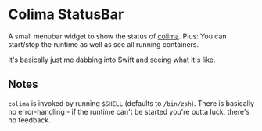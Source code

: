 # Colima StatusBar

A small menubar widget to show the status of [colima](https://github.com/abiosoft/colima).
Plus: You can start/stop the runtime as well as see all running containers.

It's basically just me dabbing into Swift and seeing what it's like.

## Notes

`colima` is invoked by running `$SHELL` (defaults to `/bin/zsh`). There is basically no
error-handling - if the runtime can't be started you're outta luck, there's no feedback.
